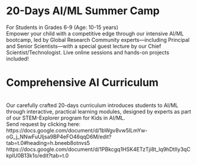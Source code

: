 # 20-Days AI/ML Summer Camp
For Students in Grades 6-9 (Age: 10-15 years)
<br>
Empower your child with a competitive edge through our intensive AI/ML bootcamp, led by Global Research Community experts—including Principal and Senior Scientists—with a special guest lecture by our Chief Scientist/Technologist. Live online sessions and hands-on projects included!

# Comprehensive AI Curriculum
<br>
Our carefully crafted 20-days curriculum introduces students to AI/ML through interactive, practical learning modules, designed by experts as part of our STEM-Explorer program for Kids in AI/ML.
<br>
Send request by clicking here:
<br>
https://docs.google.com/document/d/1bWgv8vw5ILmYw-oG_j_NNwFuUIjsa9BP4eFO46qqD6M/edit?tab=t.0#heading=h.bneeb8otnvs5
<br>
https://docs.google.com/document/d/1PBkcgq1HSK4ETzTji8t_lq9hDtlIy3qCkpIU0B13k1o/edit?tab=t.0